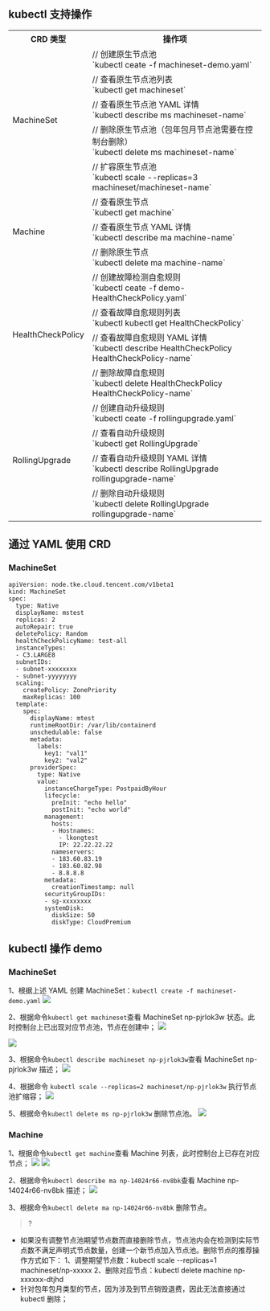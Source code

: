## kubectl 支持操作

<table class="table-striped">
<tbody>
	<tr>
		<th>CRD 类型</th>
		<th>操作项</th>
	</tr>
		<tr>
		<td rowspan="5">MachineSet</td>
		<td>// 创建原生节点池<br>`kubectl ceate -f machineset-demo.yaml`</td>
	</tr>
	<tr>
		<td>// 查看原生节点池列表<br>`kubectl get machineset`</td>
	</tr>
	<tr>
		<td>// 查看原生节点池 YAML 详情<br>`kubectl describe ms machineset-name`</td>
	</tr>
	<tr>
		<td>// 删除原生节点池（包年包月节点池需要在控制台删除）<br>`kubectl delete ms machineset-name`</td>
	</tr>
	<tr>
		<td>// 扩容原生节点池<br>`kubectl scale --replicas=3 machineset/machineset-name`</td>
	</tr>
	<tr>
	  <td rowspan="3">Machine</td>
		<td>// 查看原生节点<br>`kubectl get  machine`</td>
	</tr>
	<tr>
		<td>// 查看原生节点 YAML 详情<br>`kubectl describe  ma machine-name`</td>
	</tr>
	<tr>
		<td>// 删除原生节点<br>`kubectl delete ma machine-name`</td>
	</tr>
  <tr>
    <td rowspan="4">HealthCheckPolicy</td>
    <td>// 创建故障检测自愈规则<br>`kubectl ceate -f demo-HealthCheckPolicy.yaml`</td>
  </tr>
  <tr>
    <td>// 查看故障自愈规则列表<br>`kubectl kubectl get HealthCheckPolicy`</td>
  </tr>
  <tr>
    <td>// 查看故障自愈规则 YAML 详情<br>`kubectl describe HealthCheckPolicy HealthCheckPolicy-name`</td>
  </tr>
  <tr>
    <td>// 删除故障自愈规则<br>`kubectl delete HealthCheckPolicy HealthCheckPolicy-name`</td>
  </tr>
	<tr>
	  <td rowspan="4">RollingUpgrade</td>
		<td>// 创建自动升级规则<br>`kubectl ceate -f rollingupgrade.yaml`</td>
	</tr>
	<tr>
		<td>// 查看自动升级规则<br>`kubectl get RollingUpgrade`</td>
	</tr>
	<tr>
		<td>// 查看自动升级规则 YAML 详情<br>`kubectl describe RollingUpgrade rollingupgrade-name`</td>
	</tr>
	<tr>
		<td>// 删除自动升级规则<br>`kubectl delete RollingUpgrade rollingupgrade-name`</td>
	</tr>
	</tbody>
</table>

## 通过 YAML 使用 CRD
###  MachineSet
```
apiVersion: node.tke.cloud.tencent.com/v1beta1
kind: MachineSet
spec:
  type: Native
  displayName: mstest
  replicas: 2
  autoRepair: true
  deletePolicy: Random
  healthCheckPolicyName: test-all
  instanceTypes:
  - C3.LARGE8
  subnetIDs:
  - subnet-xxxxxxxx
  - subnet-yyyyyyyy
  scaling:
    createPolicy: ZonePriority
    maxReplicas: 100
  template:
    spec:
      displayName: mtest
      runtimeRootDir: /var/lib/containerd
      unschedulable: false
      metadata:
        labels:
          key1: "val1"
          key2: "val2"
      providerSpec:
        type: Native
        value:
          instanceChargeType: PostpaidByHour
          lifecycle:
            preInit: "echo hello"
            postInit: "echo world"
          management:
            hosts:
            - Hostnames:
              - lkongtest
              IP: 22.22.22.22
            nameservers:
            - 183.60.83.19
            - 183.60.82.98
            - 8.8.8.8
          metadata:
            creationTimestamp: null
          securityGroupIDs:
          - sg-xxxxxxxx
          systemDisk:
            diskSize: 50
            diskType: CloudPremium
```

## kubectl 操作 demo
### MachineSet

1、根据上述 YAML 创建 MachineSet：`kubectl create -f machineset-demo.yaml`
![](https://qcloudimg.tencent-cloud.cn/raw/fe738f177f96c69d537d17e7627ef7bc.png)

2、根据命令`kubectl get machineset`查看 MachineSet np-pjrlok3w 状态。此时控制台上已出现对应节点池，节点在创建中；
![](https://qcloudimg.tencent-cloud.cn/raw/0310234f91bfb13155e1836f6a4f3660.png)

![](https://qcloudimg.tencent-cloud.cn/raw/895e6ca48088637ee69ad9644c93dd16.png)

3、根据命令`kubectl describe machineset np-pjrlok3w`查看 MachineSet np-pjrlok3w 描述；
![](https://qcloudimg.tencent-cloud.cn/raw/175a797853bec72d6ae75bb488da8cbe.png)

4、根据命令 `kubectl scale --replicas=2 machineset/np-pjrlok3w` 执行节点池扩缩容；
![](https://qcloudimg.tencent-cloud.cn/raw/70c9803505718e7bfd5c3716cab87b80.png)

5、根据命令`kubectl delete ms np-pjrlok3w` 删除节点池。
![](https://qcloudimg.tencent-cloud.cn/raw/14e3bba4321675852202e24855e5eb58.png)

### Machine
1、根据命令`kubectl get machine`查看 Machine 列表，此时控制台上已存在对应节点；
![](https://qcloudimg.tencent-cloud.cn/raw/de4d37e33c547cddd9c214ae55e093d4.png)
![](https://qcloudimg.tencent-cloud.cn/raw/cfdd5f54485da9ff34df6382b6c44cf0.png)

2、根据命令`kubectl describe ma np-14024r66-nv8bk`查看 Machine np-14024r66-nv8bk 描述；
![](https://qcloudimg.tencent-cloud.cn/raw/90545651c88836291914421607c0ed33.png)

3、根据命令`kubectl delete ma np-14024r66-nv8bk` 删除节点。

>?
- 如果没有调整节点池期望节点数而直接删除节点，节点池内会在检测到实际节点数不满足声明式节点数量，创建一个新节点加入节点池。删除节点的推荐操作方式如下：
	1、调整期望节点数：kubectl scale --replicas=1 machineset/np-xxxxx
	2、删除对应节点：kubectl delete machine np-xxxxxx-dtjhd
- 针对包年包月类型的节点，因为涉及到节点销毁退费，因此无法直接通过 kubectl 删除；
